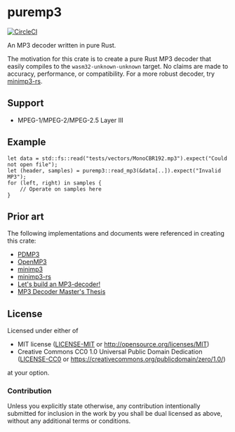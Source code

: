 # puremp3
[![CircleCI](https://circleci.com/gh/Herschel/puremp3.svg?style=svg)](https://circleci.com/gh/Herschel/puremp3)

An MP3 decoder written in pure Rust.

The motivation for this crate is to create a pure Rust MP3 decoder that easily compiles to the `wasm32-unknown-unknown` target. No claims are made to accuracy, performance, or compatibility. For a more robust decoder, try [minimp3-rs](https://github.com/germangb/minimp3-rs).

## Support

* MPEG-1/MPEG-2/MPEG-2.5 Layer III

## Example

```
let data = std::fs::read("tests/vectors/MonoCBR192.mp3").expect("Could not open file");
let (header, samples) = puremp3::read_mp3(&data[..]).expect("Invalid MP3");
for (left, right) in samples {
    // Operate on samples here
}
```

## Prior art

The following implementations and documents were referenced in creating this crate:

 * [PDMP3](https://github.com/technosaurus/PDMP3)
 * [OpenMP3](https://github.com/audioboy77/OpenMP3)
 * [minimp3](https://github.com/lieff/minimp3)
 * [minimp3-rs](https://github.com/germangb/minimp3-rs)
 * [Let's build an MP3-decoder!](http://blog.bjrn.se/2008/10/lets-build-mp3-decoder.html)
 * [MP3 Decoder Master's Thesis](https://sites.google.com/a/kmlager.com/www/projects)
 
## License

Licensed under either of

 * MIT license ([LICENSE-MIT](LICENSE-MIT) or http://opensource.org/licenses/MIT)
 * Creative Commons CC0 1.0 Universal Public Domain Dedication ([LICENSE-CC0](LICENSE-CC0) or https://creativecommons.org/publicdomain/zero/1.0/)

at your option.

### Contribution

Unless you explicitly state otherwise, any contribution intentionally submitted for inclusion in the work by you shall be dual licensed as above, without any additional terms or conditions.